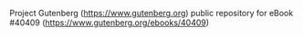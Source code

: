 Project Gutenberg (https://www.gutenberg.org) public repository for eBook #40409 (https://www.gutenberg.org/ebooks/40409)
